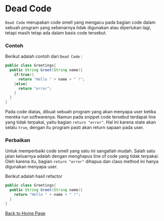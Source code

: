 # Dead Code

`Dead Code` merupakan code smell yang mengacu pada bagian code dalam sebuah program yang sebenarnya tidak digunakan atau diperlukan lagi, tetapi masih tetap ada dalam basis code tersebut. 

### Contoh

Berikut adalah contoh dari `Dead Code` :

```java
public class Greetings{
  public String Greet(String name){
    if(true){
      return "Hello " + name + " !";
    }else{
      return "error";
    }
  }
}
```

Pada code diatas, dibuat sebuah program yang akan menyapa user ketika mereka run softwarenya. Namun pada snippet code tersebut terdapat line yang tidak terpakai, yaitu bagian `return "error"`. Hal ini karena state akan selalu `true`, dengan itu program pasti akan return sapaan pada user.

### Perbaikan

Untuk memperbaiki code smell yang satu ini sangatlah mudah. Salah satu jalan keluarnya adalah dengan menghapus line of code yang tidak terpakai. Oleh karena itu, bagian `return "error"` dihapus dan class method ini hanya digunakan menyapa user.

Berikut adalah hasil refactor

```java
public class Greetings{
  public String Greet(String name){
    return "Hello " + name + " !";
  }
}
```

[Back to Home Page](https://jonathanchr1.github.io/code-re/)
